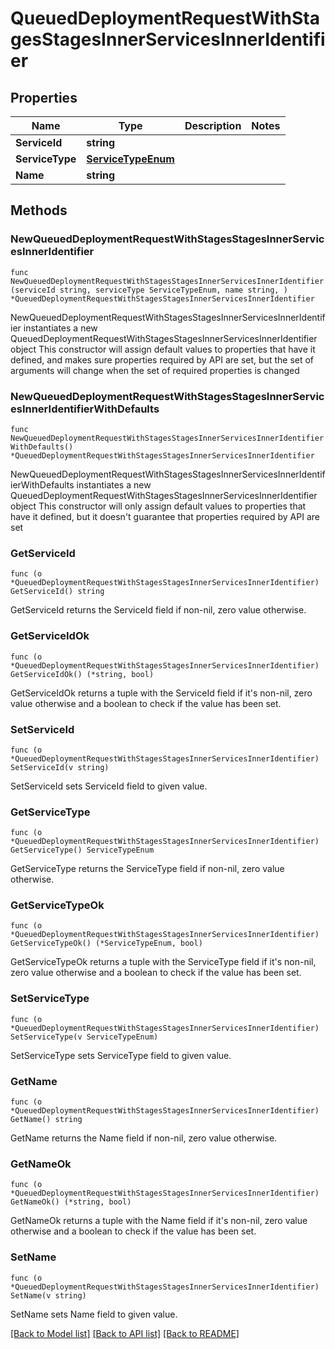 # QueuedDeploymentRequestWithStagesStagesInnerServicesInnerIdentifier

## Properties

Name | Type | Description | Notes
------------ | ------------- | ------------- | -------------
**ServiceId** | **string** |  | 
**ServiceType** | [**ServiceTypeEnum**](ServiceTypeEnum.md) |  | 
**Name** | **string** |  | 

## Methods

### NewQueuedDeploymentRequestWithStagesStagesInnerServicesInnerIdentifier

`func NewQueuedDeploymentRequestWithStagesStagesInnerServicesInnerIdentifier(serviceId string, serviceType ServiceTypeEnum, name string, ) *QueuedDeploymentRequestWithStagesStagesInnerServicesInnerIdentifier`

NewQueuedDeploymentRequestWithStagesStagesInnerServicesInnerIdentifier instantiates a new QueuedDeploymentRequestWithStagesStagesInnerServicesInnerIdentifier object
This constructor will assign default values to properties that have it defined,
and makes sure properties required by API are set, but the set of arguments
will change when the set of required properties is changed

### NewQueuedDeploymentRequestWithStagesStagesInnerServicesInnerIdentifierWithDefaults

`func NewQueuedDeploymentRequestWithStagesStagesInnerServicesInnerIdentifierWithDefaults() *QueuedDeploymentRequestWithStagesStagesInnerServicesInnerIdentifier`

NewQueuedDeploymentRequestWithStagesStagesInnerServicesInnerIdentifierWithDefaults instantiates a new QueuedDeploymentRequestWithStagesStagesInnerServicesInnerIdentifier object
This constructor will only assign default values to properties that have it defined,
but it doesn't guarantee that properties required by API are set

### GetServiceId

`func (o *QueuedDeploymentRequestWithStagesStagesInnerServicesInnerIdentifier) GetServiceId() string`

GetServiceId returns the ServiceId field if non-nil, zero value otherwise.

### GetServiceIdOk

`func (o *QueuedDeploymentRequestWithStagesStagesInnerServicesInnerIdentifier) GetServiceIdOk() (*string, bool)`

GetServiceIdOk returns a tuple with the ServiceId field if it's non-nil, zero value otherwise
and a boolean to check if the value has been set.

### SetServiceId

`func (o *QueuedDeploymentRequestWithStagesStagesInnerServicesInnerIdentifier) SetServiceId(v string)`

SetServiceId sets ServiceId field to given value.


### GetServiceType

`func (o *QueuedDeploymentRequestWithStagesStagesInnerServicesInnerIdentifier) GetServiceType() ServiceTypeEnum`

GetServiceType returns the ServiceType field if non-nil, zero value otherwise.

### GetServiceTypeOk

`func (o *QueuedDeploymentRequestWithStagesStagesInnerServicesInnerIdentifier) GetServiceTypeOk() (*ServiceTypeEnum, bool)`

GetServiceTypeOk returns a tuple with the ServiceType field if it's non-nil, zero value otherwise
and a boolean to check if the value has been set.

### SetServiceType

`func (o *QueuedDeploymentRequestWithStagesStagesInnerServicesInnerIdentifier) SetServiceType(v ServiceTypeEnum)`

SetServiceType sets ServiceType field to given value.


### GetName

`func (o *QueuedDeploymentRequestWithStagesStagesInnerServicesInnerIdentifier) GetName() string`

GetName returns the Name field if non-nil, zero value otherwise.

### GetNameOk

`func (o *QueuedDeploymentRequestWithStagesStagesInnerServicesInnerIdentifier) GetNameOk() (*string, bool)`

GetNameOk returns a tuple with the Name field if it's non-nil, zero value otherwise
and a boolean to check if the value has been set.

### SetName

`func (o *QueuedDeploymentRequestWithStagesStagesInnerServicesInnerIdentifier) SetName(v string)`

SetName sets Name field to given value.



[[Back to Model list]](../README.md#documentation-for-models) [[Back to API list]](../README.md#documentation-for-api-endpoints) [[Back to README]](../README.md)


